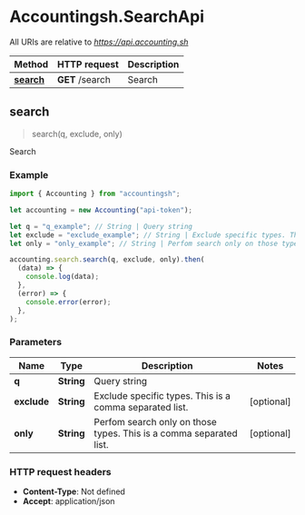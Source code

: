 # Accountingsh.SearchApi

All URIs are relative to *https://api.accounting.sh*

| Method                            | HTTP request    | Description |
| --------------------------------- | --------------- | ----------- |
| [**search**](SearchApi.md#search) | **GET** /search | Search      |

## search

> search(q, exclude, only)

Search

### Example

```javascript
import { Accounting } from "accountingsh";

let accounting = new Accounting("api-token");

let q = "q_example"; // String | Query string
let exclude = "exclude_example"; // String | Exclude specific types. This is a comma separated list.
let only = "only_example"; // String | Perfom search only on those types. This is a comma separated list.

accounting.search.search(q, exclude, only).then(
  (data) => {
    console.log(data);
  },
  (error) => {
    console.error(error);
  },
);
```

### Parameters

| Name        | Type       | Description                                                        | Notes      |
| ----------- | ---------- | ------------------------------------------------------------------ | ---------- |
| **q**       | **String** | Query string                                                       |
| **exclude** | **String** | Exclude specific types. This is a comma separated list.            | [optional] |
| **only**    | **String** | Perfom search only on those types. This is a comma separated list. | [optional] |

### HTTP request headers

- **Content-Type**: Not defined
- **Accept**: application/json
